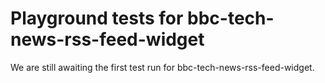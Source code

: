 # Playground tests for bbc-tech-news-rss-feed-widget
We are still awaiting the first test run for bbc-tech-news-rss-feed-widget.
